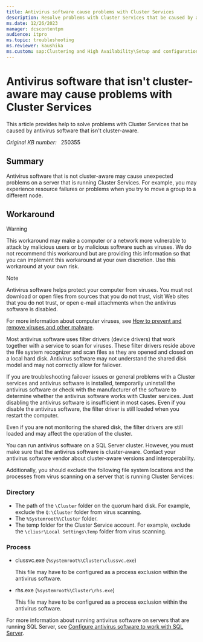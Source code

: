 ```yaml
---
title: Antivirus software cause problems with Cluster Services
description: Resolve problems with Cluster Services that be caused by antivirus software that isn't cluster-aware.
ms.date: 12/26/2023
manager: dcscontentpm
audience: itpro
ms.topic: troubleshooting
ms.reviewer: kaushika
ms.custom: sap:Clustering and High Availability\Setup and configuration of clustered services and applications, csstroubleshoot
---
```

# Antivirus software that isn't cluster-aware may cause problems with Cluster Services

This article provides help to solve problems with Cluster Services that be caused by antivirus software that isn't cluster-aware.

_Original KB number:_ &nbsp; 250355

## Summary

Antivirus software that is not cluster-aware may cause unexpected problems on a server that is running Cluster Services. For example, you may experience resource failures or problems when you try to move a group to a different node.

## Workaround

> [!WARNING]
> This workaround may make a computer or a network more vulnerable to attack by malicious users or by malicious software such as viruses. We do not recommend this workaround but are providing this information so that you can implement this workaround at your own discretion. Use this workaround at your own risk.

> [!NOTE]
> Antivirus software helps protect your computer from viruses. You must not download or open files from sources that you do not trust, visit Web sites that you do not trust, or open e-mail attachments when the antivirus software is disabled.

For more information about computer viruses, see [How to prevent and remove viruses and other malware](https://support.microsoft.com/help/129972).  

Most antivirus software uses filter drivers (device drivers) that work together with a service to scan for viruses. These filter drivers reside above the file system recognizer and scan files as they are opened and closed on a local hard disk. Antivirus software may not understand the shared disk model and may not correctly allow for failover.

If you are troubleshooting failover issues or general problems with a Cluster services and antivirus software is installed, temporarily uninstall the antivirus software or check with the manufacturer of the software to determine whether the antivirus software works with Cluster services. Just disabling the antivirus software is insufficient in most cases. Even if you disable the antivirus software, the filter driver is still loaded when you restart the computer.

Even if you are not monitoring the shared disk, the filter drivers are still loaded and may affect the operation of the cluster.

You can run antivirus software on a SQL Server cluster. However, you must make sure that the antivirus software is cluster-aware. Contact your antivirus software vendor about cluster-aware versions and interoperability.

Additionally, you should exclude the following file system locations and the processes from virus scanning on a server that is running Cluster Services:

### Directory

- The path of the `\Cluster` folder on the quorum hard disk. For example, exclude the `Q:\Cluster` folder from virus scanning.
- The `%Systemroot%\Cluster` folder.
- The temp folder for the Cluster Service account. For example, exclude the `\cliusr\Local Settings\Temp` folder from virus scanning.

### Process

- clussvc.exe (`%systemroot%\Cluster\clussvc.exe`)

    This file may have to be configured as a process exclusion within the antivirus software.

- rhs.exe (`%systemroot%\Cluster\rhs.exe`)

    This file may have to be configured as a process exclusion within the antivirus software.

For more information about running antivirus software on servers that are running SQL Server, see [Configure antivirus software to work with SQL Server](../../sql/database-engine/security/antivirus-and-sql-server.md).
